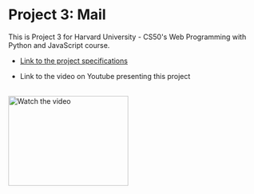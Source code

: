 # Project 3: Mail
This is Project 3 for Harvard University - CS50's Web Programming with Python and JavaScript course.

- [Link to the project specifications](https://cs50.harvard.edu/web/2020/projects/3/mail/) 

- Link to the video on Youtube presenting this project
<br>
<a href="https://www.youtube.com/watch?v=Na0BM9XKYbQ" target="_blank">
 <img src="https://img.youtube.com/vi/Na0BM9XKYbQ/hqdefault.jpg" alt="Watch the video" width="240" height="180"/>
</a>